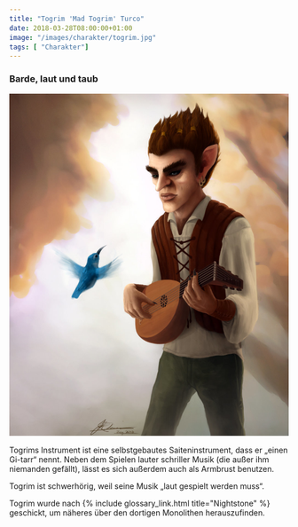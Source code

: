 ```yaml
---
title: "Togrim 'Mad Togrim' Turco"
date: 2018-03-28T08:00:00+01:00
image: "/images/charakter/togrim.jpg"
tags: [ "Charakter"]
---
```


### Barde, laut und taub

<img
  src='/images/charakter/togrim.jpg'
  class='character-image'/>

Togrims Instrument ist eine selbstgebautes Saiteninstrument, dass er „einen
Gi-tarr“ nennt. Neben dem Spielen lauter schriller Musik (die außer ihm niemanden gefällt), lässt es
sich außerdem auch als Armbrust benutzen.

Togrim ist schwerhörig, weil seine Musik „laut gespielt werden muss“.

Togrim wurde nach {% include glossary_link.html title="Nightstone" %} geschickt,
um näheres über den dortigen Monolithen herauszufinden.
